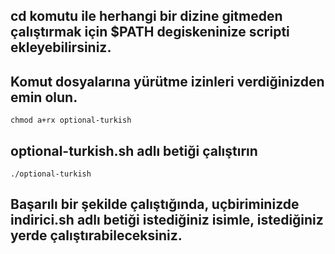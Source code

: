 ## cd komutu ile herhangi bir dizine gitmeden çalıştırmak için $PATH degiskeninize scripti ekleyebilirsiniz.
## Komut dosyalarına yürütme izinleri verdiğinizden emin olun.
```
chmod a+rx optional-turkish
```
## optional-turkish.sh adlı betiği çalıştırın
```
./optional-turkish
```
## Başarılı bir şekilde çalıştığında, uçbiriminizde indirici.sh adlı betiği istediğiniz isimle, istediğiniz yerde çalıştırabileceksiniz.
